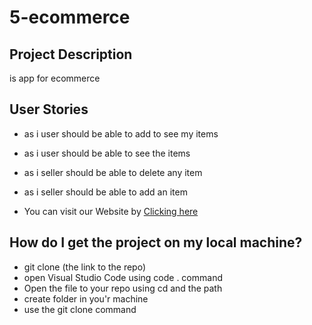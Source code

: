 # 5-ecommerce

## Project Description
is app for ecommerce 
## User Stories
- as i user should be able to add to see my items
- as i user should be able to see the items
- as i seller should be able to delete any item
- as i seller should be able to add an item


- You can visit our Website by [Clicking here](https://ca-g12.github.io/5-ecommerce/)

## How do I get the project on my local machine?

- git clone (the link to the repo)
- open Visual Studio Code using code . command
- Open the file to your repo using cd and the path
- create folder in you'r machine
- use the git clone command
